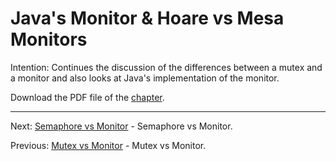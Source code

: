 # Java's Monitor & Hoare vs Mesa Monitors

Intention: Continues the discussion of the differences between a mutex and a monitor and also looks at Java's 
implementation of the monitor.

Download the PDF file of the [chapter](chapter_12.pdf).

<hr>

Next: [Semaphore vs Monitor](chapter_13.md "Semaphore vs Monitor") - Semaphore vs Monitor.

Previous: [Mutex vs Monitor](chapter_11.md "Mutex vs Monitor") - Mutex vs Monitor.